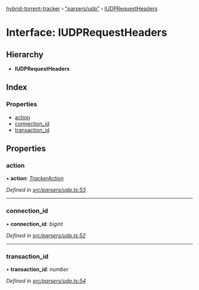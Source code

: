 [hybrid-torrent-tracker](../README.md) › ["parsers/udp"](../modules/_parsers_udp_.md) › [IUDPRequestHeaders](_parsers_udp_.iudprequestheaders.md)

# Interface: IUDPRequestHeaders

## Hierarchy

* **IUDPRequestHeaders**

## Index

### Properties

* [action](_parsers_udp_.iudprequestheaders.md#action)
* [connection_id](_parsers_udp_.iudprequestheaders.md#connection_id)
* [transaction_id](_parsers_udp_.iudprequestheaders.md#transaction_id)

## Properties

###  action

• **action**: *[TrackerAction](../enums/_constants_.trackeraction.md)*

*Defined in [src/parsers/udp.ts:53](https://github.com/negezor/hybrid-torrent-tracker/blob/c8824be/src/parsers/udp.ts#L53)*

___

###  connection_id

• **connection_id**: *bigint*

*Defined in [src/parsers/udp.ts:52](https://github.com/negezor/hybrid-torrent-tracker/blob/c8824be/src/parsers/udp.ts#L52)*

___

###  transaction_id

• **transaction_id**: *number*

*Defined in [src/parsers/udp.ts:54](https://github.com/negezor/hybrid-torrent-tracker/blob/c8824be/src/parsers/udp.ts#L54)*
